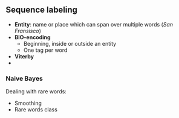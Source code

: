 
## Sequence labeling

* **Entity**: name or place which can span over multiple words (*San Fransisco*)
* **BIO-encoding**
	* Beginning, inside or outside an entity
	* One tag per word
* **Viterby**
* 

### Naive Bayes

Dealing with rare words:
* Smoothing
* Rare words class
